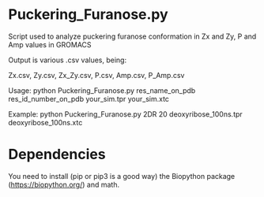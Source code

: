 # Puckering_Furanose.py
Script used to analyze puckering furanose conformation in Zx and Zy, P and Amp values in GROMACS

Output is various .csv values, being:

Zx.csv, Zy.csv, Zx_Zy.csv, P.csv, Amp.csv, P_Amp.csv

Usage: python Puckering_Furanose.py res_name_on_pdb res_id_number_on_pdb  your_sim.tpr your_sim.xtc

Example: python Puckering_Furanose.py 2DR 20 deoxyribose_100ns.tpr deoxyribose_100ns.xtc

# Dependencies

You need to install (pip or pip3 is a good way) the Biopython package (https://biopython.org/) and math.

